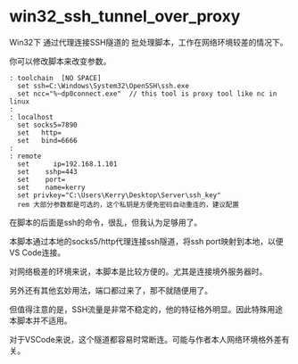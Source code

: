 # win32_ssh_tunnel_over_proxy
Win32下 通过代理连接SSH隧道的 批处理脚本，工作在网络环境较差的情况下。

你可以修改脚本来改变参数。
```batch
: toolchain  [NO SPACE]
  set ssh=C:\Windows\System32\OpenSSH\ssh.exe
  set ncc="%~dp0connect.exe"  // this tool is proxy tool like nc in linux
:
: localhost
  set socks5=7890
  set   http=
  set   bind=6666
:
: remote
  set      ip=192.168.1.101
  set    sshp=443
  set    port=
  set    name=kerry
  set privkey="C:\Users\Kerry\Desktop\Server\ssh_key"
  rem 大部分参数都是可选的，这个私钥是方便免密码自动重连的，建议配置
  ```
  
 在脚本的后面是ssh的命令，很乱，但我认为足够用了。
 
 本脚本通过本地的socks5/http代理连接ssh隧道，将ssh port映射到本地，以便VS Code连接。

 对网络极差的环境来说，本脚本是比较方便的。尤其是连接境外服务器时。
 
 另外还有其他玄妙用法，端口都过来了，那不就随便用了。
 
 但值得注意的是，SSH流量是非常不稳定的，他的特征格外明显。因此特殊用途本脚本并不适用。
 
 对于VSCode来说，这个隧道都容易时常断连。可能与作者本人网络环境格外差有关。
